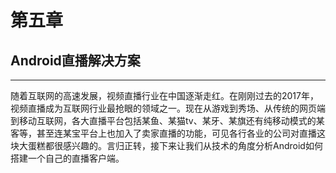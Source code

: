 # 第五章

## Android直播解决方案

---

随着互联网的高速发展，视频直播行业在中国逐渐走红。在刚刚过去的2017年，视频直播成为互联网行业最抢眼的领域之一。现在从游戏到秀场、从传统的网页端到移动互联网，各大直播平台包括某鱼、某猫tv、某牙、某旗还有纯移动模式的某客等，甚至连某宝平台上也加入了卖家直播的功能，可见各行各业的公司对直播这块大蛋糕都很感兴趣的。言归正转，接下来让我们从技术的角度分析Android如何搭建一个自己的直播客户端。


